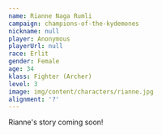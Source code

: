 ```yaml
---
name: Rianne Naga Rumli
campaign: champions-of-the-kydemones
nickname: null
player: Anonymous
playerUrl: null
race: Erlit
gender: Female
age: 34
klass: Fighter (Archer)
level: 3
image: img/content/characters/rianne.jpg
alignment: '?'
---
```


Rianne's story coming soon!
